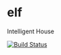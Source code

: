 elf
===

Intelligent House

[![Build Status](https://travis-ci.org/constXife/elf-updater.svg?branch=master)](https://travis-ci.org/constXife/elf-updater)
